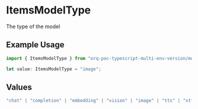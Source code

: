 # ItemsModelType

The type of the model

## Example Usage

```typescript
import { ItemsModelType } from "orq-poc-typescript-multi-env-version/models/operations";

let value: ItemsModelType = "image";
```

## Values

```typescript
"chat" | "completion" | "embedding" | "vision" | "image" | "tts" | "stt" | "rerank"
```